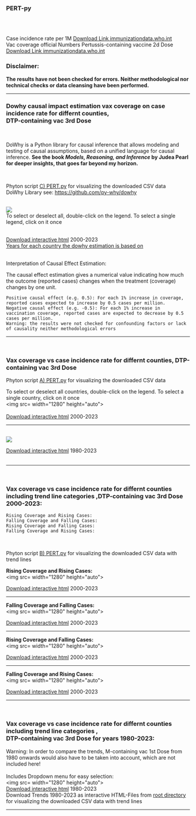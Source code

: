 ### PERT-py 
<br>
<br>

Case incidence rate per 1M
[Download Link immunizationdata.who.int](https://immunizationdata.who.int/global/wiise-detail-page/pertussis-reported-cases-and-incidence?GROUP=Countries&YEAR=)
<br>Vac coverage official Numbers Pertussis-containing vaccine 2d Dose
[Download Link immunizationdata.who.int](https://immunizationdata.who.int/global/wiise-detail-page/diphtheria-tetanus-toxoid-and-pertussis-(dtp)-vaccination-coverage?GROUP=Countries&ANTIGEN=DTPCV3&YEAR=&CODE=)

### Disclaimer:
**The results have not been checked for errors. Neither methodological nor technical checks or data cleansing have been performed.**
_________________________________________

### Dowhy causal impact estimation vax coverage on case incidence rate for differnt counties, <br>DTP-containing vac 3rd Dose

<br>
<p>DoWhy is a Python library for causal inference that allows modeling and testing of causal assumptions, based on a unified language for causal inference.
<strong>See the book <em>Models, Reasoning, and Inference</em> by Judea Pearl for deeper insights, that goes far beyond my horizon.</strong></p>
<br>

Phyton script [C) PERT.py](https://github.com/gitfrid/PERT-py/blob/main/C%29%20PERT.py) for visualizing the downloaded CSV data
<br>DoWhy Library see: https://github.com/py-why/dowhy

<br>
<img src= width="1280" height="auto">
<br>
To select or deselect all, double-click on the legend. To select a single legend, click on it once
<br>

<br>[Download interactive html](https://github.com/gitfrid/PERT-py/blob/main/C%29%20Dowhy%20causal%20estimate%20on%20mean%20vac%20coverage%20and%20cases%20pertussis%202000-2023.html) 2000-2023
<br>[Years for each country the dowhy estimation is based on](https://github.com/gitfrid/PERT-py/blob/main/C%29%20Dowhy%20causal%20estimate%20on%20mean%20vac%20coverage%20and%20cases%20pertussis%20valid%20years%20for%20dowhy%20calc%202000-2023.txt)
<br>
<br>

Interpretation of Causal Effect Estimation:

The causal effect estimation gives a numerical value indicating how much the outcome (reported cases) changes when the treatment (coverage) changes by one unit.

    Positive causal effect (e.g. 0.5): For each 1% increase in coverage, reported cases expected to increase by 0.5 cases per million.
    Negative causal effect (e.g. -0.5): For each 1% increase in vaccination coverage, reported cases are expected to decrease by 0.5 cases per million.
    Warning: the results were not checked for confounding factors or lack of causality neither methodological errors

_________________________________________
<br>

### Vax coverage vs case incidence rate for differnt counties, DTP-containing vac 3rd Dose

Phyton script [A) PERT.py](https://github.com/gitfrid/PERT-py/blob/main/A%29%20PERT.py) for visualizing the downloaded CSV data


To select or deselect all countries, double-click on the legend. To select a single country, click on it once
<br>
<img src= width="1280" height="auto">
<br>
<br>
[Download interactive html](https://github.com/gitfrid/PERT-py/blob/main/A%29%20PERT%20vaccination_vs_reported_cases%202000-2023.html) 2000-2023
<br>
_________________________________________

<br>
<img src= width="1280" height="auto">
<br>

[Download interactive html](https://github.com/gitfrid/PERT-py/blob/main/A%29%20PERT%20vaccination_vs_reported_cases%201980-2023.html) 1980-2023
<br>
<br>
_________________________________________
<br>

### Vax coverage vs case incidence rate for differnt counties including trend line categories ,DTP-containing vac 3rd Dose 2000-2023:
    Rising Coverage and Rising Cases:
    Falling Coverage and Falling Cases:
    Rising Coverage and Falling Cases:
    Falling Coverage and Rising Cases:

<br>

Phyton script [B) PERT.py](https://github.com/gitfrid/PERT-py/blob/main/B%29%20PERT.py) for visualizing the downloaded CSV data with trend lines 
<br>


**Rising Coverage and Rising Cases:**
<br>
<img src= width="1280" height="auto">
<br>

[Download interactive html](https://github.com/gitfrid/PERT-py/blob/main/B%29%20PERT%20rising%20vac%20coverage%20and%20rising%20cases%20trend%202000-2023.html) 2000-2023
<br>
_________________________________________

**Falling Coverage and Falling Cases:**
<br>
<img src= width="1280" height="auto">
<br>

[Download interactive html](https://github.com/gitfrid/PERT-py/blob/main/B%29%20PERT%20falling%20vac%20coverage%20and%20falling%20trend%202000-2023.html) 2000-2023
<br>

_________________________________________

**Rising Coverage and Falling Cases:**
<br>
<img src= width="1280" height="auto">
<br>

[Download interactive html](https://github.com/gitfrid/PERT-py/blob/main/B%29%20PERT%20rising%20vac%20coverage%20and%20falling%20cases%20trend%202000-2023.html) 2000-2023
<br>

_________________________________________

**Falling Coverage and Rising Cases:**
<br>
<img src= width="1280" height="auto">
<br>

[Download interactive html](https://github.com/gitfrid/PERT-py/blob/main/B%29%20PERT%20falling%20vac%20coverage%20and%20rising%20cases%20trend%202000-2023.html) 2000-2023
<br>
_________________________________________
<br>

### Vax coverage vs case incidence rate for differnt counties including trend line categories , <br>DTP-containing vac 3rd Dose for years 1980-2023:

Warning: In order to compare the trends, M-containing vac 1st Dose from 1980 onwards would also have to be taken into account, which are not included here!
<br>
<br>Includes Dropdown menu for easy selection: 
<br>
<img src= width="1280" height="auto">
<br>
[Download interactive html](https://github.com/gitfrid/PERT-py/blob/main/D%29%20PERT%20vaccination_vs_reported_cases_dropdown_1980_2023.html) 1980-2023
<br>Download Trends 1980-2023 as interactive HTML-Files from [root directory](https://github.com/gitfrid/PERT-py/tree/main) for visualizing the downloaded CSV data with trend lines 
<br>
_________________________________________



